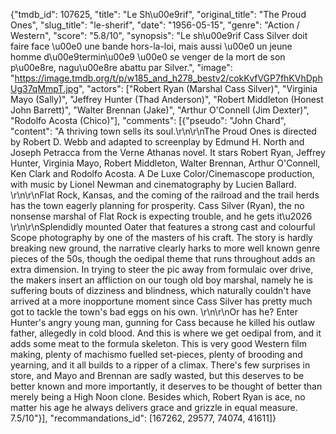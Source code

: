 {"tmdb_id": 107625, "title": "Le Sh\u00e9rif", "original_title": "The Proud Ones", "slug_title": "le-sherif", "date": "1956-05-15", "genre": "Action / Western", "score": "5.8/10", "synopsis": "Le sh\u00e9rif Cass Silver doit faire face \u00e0 une bande hors-la-loi, mais aussi \u00e0 un jeune homme d\u00e9termin\u00e9 \u00e0 se venger de la mort de son p\u00e8re, nagu\u00e8re abattu par Silver.", "image": "https://image.tmdb.org/t/p/w185_and_h278_bestv2/cokKvfVGP7fhKVhDphUg37qMmpT.jpg", "actors": ["Robert Ryan (Marshal Cass Silver)", "Virginia Mayo (Sally)", "Jeffrey Hunter (Thad Anderson)", "Robert Middleton (Honest John Barrett)", "Walter Brennan (Jake)", "Arthur O'Connell (Jim Dexter)", "Rodolfo Acosta (Chico)"], "comments": [{"pseudo": "John Chard", "content": "A thriving town sells its soul.\r\n\r\nThe Proud Ones is directed by Robert D. Webb and adapted to screenplay by Edmund H. North and Joseph Petracca from the Verne Athanas novel. It stars Robert Ryan, Jeffrey Hunter, Virginia Mayo, Robert Middleton, Walter Brennan, Arthur O'Connell, Ken Clark and Rodolfo Acosta. A De Luxe Color/Cinemascope production, with music by Lionel Newman and cinematography by Lucien Ballard. \r\n\r\nFlat Rock, Kansas, and the coming of the railroad and the trail herds has the town eagerly planning for prosperity. Cass Silver (Ryan), the no nonsense marshal of Flat Rock is expecting trouble, and he gets it\u2026 \r\n\r\nSplendidly mounted Oater that features a strong cast and colourful Scope photography by one of the masters of his craft. The story is hardly breaking new ground, the narrative clearly harks to more well known genre pieces of the 50s, though the oedipal theme that runs throughout adds an extra dimension. In trying to steer the pic away from formulaic over drive, the makers insert an affliction on our tough old boy marshal, namely he is suffering bouts of dizziness and blindness, which naturally couldn't have arrived at a more inopportune moment since Cass Silver has pretty much got to tackle the town's bad eggs on his own. \r\n\r\nOr has he? Enter Hunter's angry young man, gunning for Cass because he killed his outlaw father, allegedly in cold blood. And this is where we get oedipal from, and it adds some meat to the formula skeleton. This is very good Western film making, plenty of machismo fuelled set-pieces, plenty of brooding and yearning, and it all builds to a ripper of a climax. There's few surprises in store, and Mayo and Brennan are sadly wasted, but this deserves to be better known and more importantly, it deserves to be thought of better than merely being a High Noon clone. Besides which, Robert Ryan is ace, no matter his age he always delivers grace and grizzle in equal measure. 7.5/10"}], "recommandations_id": [167262, 29577, 74074, 41611]}